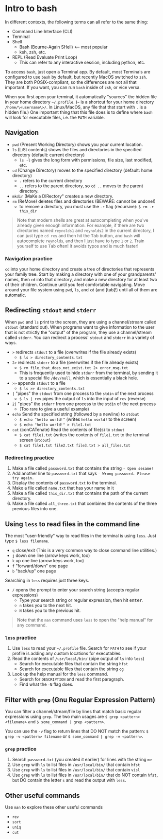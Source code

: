 # Intro to bash

In different contexts, the following terms can all refer to the same thing:

* Command Line Interface (CLI)
* Terminal
* Shell
  * Bash (Bourne-Again SHell)  <-- most popular
  * ksh, zsh, etc.
* REPL (Read Evaluate Print Loop)
  * This can refer to any interactive session, including python, etc.

To access `bash`, just open a Terminal app. By default, most Terminals are
configured to use `bash` by default, but recently MacOS switched to `zsh`. They
are both POSIX-compliant, so the differences are not all that important. If you
want, you can run `bash` inside of `zsh`, or vice versa.

When you first open your terminal, it automatically "sources" the hidden file
in your home directory `~/.profile`. (`~` is a shortcut for your home directory
`/home/\<username\>/`. In Linux/MacOS, any file that that start with `.` is a
hidden file.) One important thing that this file does is to define where `bash`
will look for executable files, i.e. the `PATH` variable.

## Navigation

* `pwd` (Present Working Directory) shows you your current location.
* `ls` (LiSt contents) shows the files and directories in the specified
  directory (default: current directory)
  * `ls -l` gives the long form with permissions, file size, last modified, etc.
* `cd` (Change Directory) moves to the specified directory (default: home directory)
  * `.` refers to the current directory
  * `..` refers to the parent directory, so `cd ..` moves to the parent
    directory.
* `mkdir` (MaKe a DIRectory" creates a new directory.
* `rm` (ReMove) deletes files and directories (BEWARE: cannot be undone!)
  * to remove a directory, you must use the `-r` flag (recursive): `$ rm -r this_dir`

> Note that modern shells are great at autocompleting when you've already given
> enough information. For example, if there are two directories named
> `reynolds1` and `reynolds2` in the current directory, I can just type
> `cd rey` and then hit the <kbd>Tab</kbd> button, and `bash` will autocomplete
> `reynolds`, and then I just have to type `1` or `2`. Train yourself to use
> <kbd>Tab</kbd> often! It avoids typos and is much faster!

### Navigation practice

`cd` into your home directory and create a tree of directories that represents
your family tree. Start by making a directory with one of your grandparents'
names, then `cd` into that directory, and make a new directory for at least two
of their children. Continue until you feel comfortable navigating. 
Move around your file system using `pwd`, `ls`, and `cd` (and
[tab]!) until all of them are automatic.

## Redirecting `stdout` and `stderr`

When `pwd` and `ls` print to the screen, they are using a channel/stream called
`stdout` (standard out). When programs want to give information to the user
that is not strictly the "output" of the program, they use a channel/stream
called `stderr`. You can redirect a process' `stdout` and `stderr` in a variety
of ways.

* `>` redirects `stdout` to a file (overwrites if the file already exists)
  * `$ ls > directory_contents.txt`
* `2>` redirects `stderr` to a file (overwrites if the file already exists)
  * `$ rm file_that_does_not_exist.txt 2> error_msg.txt`
  * This is frequently used to hide `stderr` from the terminal, by sending it
    to a special file `/dev/null`, which is essentially a black hole.
* `>>` appends `stdout` to a file
  * `$ ls >> directory_contents.txt`
* `|` "pipes" the `stdout` from one process to the `stdin` of the next process
  * `$ ls | rev` pipes the output of `ls` into the input of `rev` (reverse)
* `2|` "pipes" the `stderr` from one process to the `stdin` of the next process
  * (Too rare to give a useful example)
* `echo` Send the specified string (followed by a newline) to `stdout`
  * `$ echo "hello world!"` (writes `hello world!` to the screen)
  * `$ echo "hello world!" > file1.txt`
* `cat` (conCATenate) Read the contents of file(s) to `stdout`
  * `$ cat file1.txt` (writes the contents of `file1.txt` to the terminal screen (`stdout`)
  * `$ cat file1.txt file2.txt file3.txt > all_files.txt`

### Redirecting practice

1. Make a file called `password.txt` that contains the string `- Open sesame!`
1. Add another line to `password.txt` that says `- Wrong password. Please try again.`
1. Display the contents of `password.txt` to the terminal.
1. Make a file called `name.txt` that has your name in it
1. Make a file called `this_dir.txt` that contains the path of the current directory.
1. Make a file called `all_three.txt` that combines the contents of the three previous files into one.

## Using `less` to read files in the command line

The most "user-friendly" way to read files in the terminal is using `less`.
Just type `$ less filename`.

* `q` close/exit (This is a very common way to close command line utilities.)
* `j` down one line (arrow keys work, too)
* `k` up one line (arrow keys work, too)
* `f` "forward/down" one page
* `b` "back/up" one page

Searching in `less` requires just three keys.

* `/` opens the prompt to enter your search string (accepts regular expressions)
  * Type your search string or regular expression, then hit <kbd>enter</kbd>.
  * `n` takes you to the next hit.
  * `N` takes you to the previous hit.

> Note that the `man` command uses `less` to open the "help manual" for any
> command.

### `less` practice

1. Use `less` to read your `~/.profile` file. Search for `PATH` to see if your
   profile is adding any custom locations for executables.
1. Read the contents of `/usr/local/bin/` (pipe output of `ls` into `less`)
   * Search for executable files that contain the string `hfst`
   * Search for executable files that contain the string `cg`
1. Look up the help manual for the `less` command.
   * Search for `DESCRIPTION` and read the first paragraph.
   * Find what the `-N` flag does.

## Filter with `grep` (Gnu Regular Expression Pattern)

You can filter a channel/stream/file by lines that match basic regular
expressions using `grep`. The two main usages are `$ grep <pattern> <filename>`
and `$ some_command | grep <pattern>`.

You can use the `-v` flag to return lines that DO NOT match the pattern:
`$ grep -v <pattern> filename` or `$ some_command | grep -v <pattern>`.

### `grep` practice

1. Search `password.txt` (you created it earlier) for lines with the string `me`
1. Use `grep` with `ls` to list files in `/usr/local/bin/` that contain `hfst`
1. Use `grep` with `ls` to list files in `/usr/local/bin/` that contain `visl`
1. Use `grep` with `ls` to list files in `/usr/local/bin/` that do NOT contain
   `hfst`, but DO contain the letter `s` and read the output with `less`.

## Other useful commands

Use `man` to explore these other useful commands

* `rev`
* `sort`
* `uniq`
* `cut`
